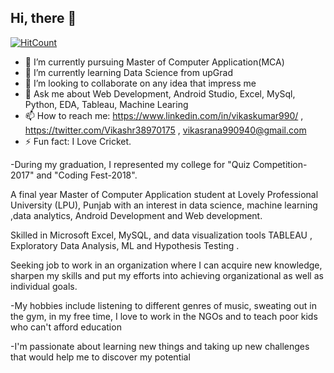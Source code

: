 
## Hi, there 👋

[![HitCount](http://hits.dwyl.com/Vikaskumar990/Vikaskumar990.svg)](http://hits.dwyl.com/Vikaskumar990/Vikaskumar990)

- 🔭 I’m currently pursuing Master of Computer Application(MCA)
- 🌱 I’m currently learning Data Science from upGrad
- 👯 I’m looking to collaborate on any idea that impress me
- 💬 Ask me about Web Development, Android Studio, Excel, MySql, Python, EDA, Tableau, Machine Learing
- 📫 How to reach me: https://www.linkedin.com/in/vikaskumar990/ , https://twitter.com/Vikashr38970175 , vikasrana990940@gmail.com
- ⚡ Fun fact: I Love Cricket.

-During my graduation, I represented my college for "Quiz Competition-2017" and "Coding Fest-2018".

A final year Master of Computer Application student at Lovely Professional University (LPU), Punjab with an interest in data science, machine learning ,data analytics, Android Development and Web development.

Skilled in Microsoft Excel, MySQL, and data visualization tools TABLEAU , Exploratory Data Analysis, ML and Hypothesis Testing .

Seeking job to work in an organization where I can acquire new knowledge, sharpen my skills and put my efforts into achieving organizational as well as individual goals.

-My hobbies include listening to different genres of music, sweating out in the gym, in my free time, I love to work in the NGOs and to teach poor kids who can't afford education

-I'm passionate about learning new things and taking up new challenges that would help me to discover my potential

